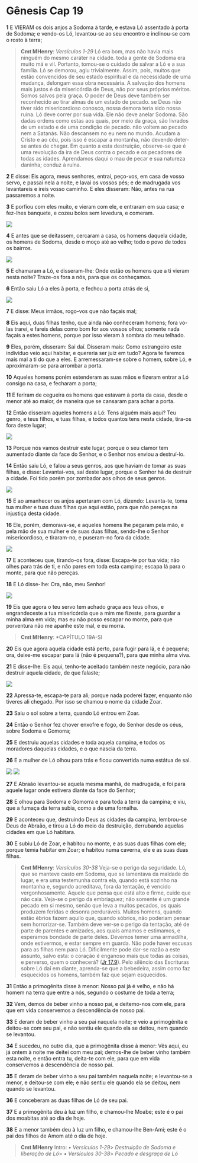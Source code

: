# Gênesis Cap 19

**1** 	E VIERAM os dois anjos a Sodoma à tarde, e estava Ló assentado à porta de Sodoma; e vendo-os Ló, levantou-se ao seu encontro e inclinou-se com o rosto à terra;

> **Cmt MHenry**: *Versículos 1-29* Ló era bom, mas não havia mais ninguém do mesmo caráter na cidade. toda a gente de Sodoma era muito má e vil. Portanto, tomou-se o cuidado de salvar a Ló e a sua família. Ló se demorou, agiu trivialmente. Assim, pois, muitos que estão convencidos de seu estado espiritual e da necessidade de uma mudança, delongam essa obra necessária. A salvação dos homens mais justos é da misericórdia de Deus, não por seus próprios méritos. Somos salvos pela graça. O poder de Deus deve também ser reconhecido ao tirar almas de um estado de pecado. se Deus não tiver sido misericordioso conosco, nossa demora teria sido nossa ruína. Ló deve correr por sua vida. Ele não deve anelar Sodoma. São dadas ordens como estas aos quais, por meio da graça, são livrados de um estado e de uma condição de pecado. não voltem ao pecado nem a Satanás. Não descansem no eu nem no mundo. Acudam a Cristo e ao céu, pois isso é escapar a montanha, não devendo deter-se antes de chegar. Em quanto a esta destruição, observe-se que é uma revolução da ira de Deus contra o pecado e os pecadores de todas as idades. Aprendamos daqui o mau de pecar e sua natureza daninha; conduz à ruína.

**2** 	E disse: Eis agora, meus senhores, entrai, peço-vos, em casa de vosso servo, e passai nela a noite, e lavai os vossos pés; e de madrugada vos levantareis e ireis vosso caminho. E eles disseram: Não, antes na rua passaremos a noite.

**3** 	E porfiou com eles muito, e vieram com ele, e entraram em sua casa; e fez-lhes banquete, e cozeu bolos sem levedura, e comeram.

![](../Images/SweetPublishing/1-19-1.jpg) 

**4** 	E antes que se deitassem, cercaram a casa, os homens daquela cidade, os homens de Sodoma, desde o moço até ao velho; todo o povo de todos os bairros.

![](../Images/SweetPublishing/1-19-2.jpg) 

**5** 	E chamaram a Ló, e disseram-lhe: Onde estão os homens que a ti vieram nesta noite? Traze-os fora a nós, para que os conheçamos.

**6** 	Então saiu Ló a eles à porta, e fechou a porta atrás de si,

![](../Images/SweetPublishing/1-19-3.jpg) 

**7** 	E disse: Meus irmãos, rogo-vos que não façais mal;

**8** 	Eis aqui, duas filhas tenho, que ainda não conheceram homens; fora vo-las trarei, e fareis delas como bom for aos vossos olhos; somente nada façais a estes homens, porque por isso vieram à sombra do meu telhado.

**9** 	Eles, porém, disseram: Sai daí. Disseram mais: Como estrangeiro este indivíduo veio aqui habitar, e quereria ser juiz em tudo? Agora te faremos mais mal a ti do que a eles. E arremessaram-se sobre o homem, sobre Ló, e aproximaram-se para arrombar a porta.

**10** 	Aqueles homens porém estenderam as suas mãos e fizeram entrar a Ló consigo na casa, e fecharam a porta;

**11** 	E feriram de cegueira os homens que estavam à porta da casa, desde o menor até ao maior, de maneira que se cansaram para achar a porta.

**12** 	Então disseram aqueles homens a Ló: Tens alguém mais aqui? Teu genro, e teus filhos, e tuas filhas, e todos quantos tens nesta cidade, tira-os fora deste lugar;

![](../Images/SweetPublishing/1-19-5.jpg) 

**13** 	Porque nós vamos destruir este lugar, porque o seu clamor tem aumentado diante da face do Senhor, e o Senhor nos enviou a destruí-lo.

**14** 	Então saiu Ló, e falou a seus genros, aos que haviam de tomar as suas filhas, e disse: Levantai-vos, saí deste lugar, porque o Senhor há de destruir a cidade. Foi tido porém por zombador aos olhos de seus genros.

![](../Images/SweetPublishing/1-19-6.jpg) 

**15** 	E ao amanhecer os anjos apertaram com Ló, dizendo: Levanta-te, toma tua mulher e tuas duas filhas que aqui estão, para que não pereças na injustiça desta cidade.

**16** 	Ele, porém, demorava-se, e aqueles homens lhe pegaram pela mão, e pela mão de sua mulher e de suas duas filhas, sendo-lhe o Senhor misericordioso, e tiraram-no, e puseram-no fora da cidade.

![](../Images/SweetPublishing/1-19-7.jpg) 

**17** 	E aconteceu que, tirando-os fora, disse: Escapa-te por tua vida; não olhes para trás de ti, e não pares em toda esta campina; escapa lá para o monte, para que não pereças.

**18** 	E Ló disse-lhe: Ora, não, meu Senhor!

![](../Images/SweetPublishing/1-19-9.jpg) 

**19** 	Eis que agora o teu servo tem achado graça aos teus olhos, e engrandeceste a tua misericórdia que a mim me fizeste, para guardar a minha alma em vida; mas eu não posso escapar no monte, para que porventura não me apanhe este mal, e eu morra.

> **Cmt MHenry**: *CAPÍTULO 19A-Sl

**20** 	Eis que agora aquela cidade está perto, para fugir para lá, e é pequena; ora, deixe-me escapar para lá (não é pequena?), para que minha alma viva.

**21** 	E disse-lhe: Eis aqui, tenho-te aceitado também neste negócio, para não destruir aquela cidade, de que falaste;

![](../Images/SweetPublishing/1-19-8.jpg) 

**22** 	Apressa-te, escapa-te para ali; porque nada poderei fazer, enquanto não tiveres ali chegado. Por isso se chamou o nome da cidade Zoar.

**23** 	Saiu o sol sobre a terra, quando Ló entrou em Zoar.

**24** 	Então o Senhor fez chover enxofre e fogo, do Senhor desde os céus, sobre Sodoma e Gomorra;

**25** 	E destruiu aquelas cidades e toda aquela campina, e todos os moradores daquelas cidades, e o que nascia da terra.

**26** 	E a mulher de Ló olhou para trás e ficou convertida numa estátua de sal.

![](../Images/SweetPublishing/1-19-10.jpg) ![](../Images/SweetPublishing/1-19-11.jpg) 

**27** 	E Abraão levantou-se aquela mesma manhã, de madrugada, e foi para aquele lugar onde estivera diante da face do Senhor;

**28** 	E olhou para Sodoma e Gomorra e para toda a terra da campina; e viu, que a fumaça da terra subia, como a de uma fornalha.

**29** 	E aconteceu que, destruindo Deus as cidades da campina, lembrou-se Deus de Abraão, e tirou a Ló do meio da destruição, derrubando aquelas cidades em que Ló habitara.

**30** 	E subiu Ló de Zoar, e habitou no monte, e as suas duas filhas com ele; porque temia habitar em Zoar; e habitou numa caverna, ele e as suas duas filhas.

> **Cmt MHenry**: *Versículos 30-38* Veja-se o perigo da seguridade. Ló, que se manteve casto em Sodoma, que se lamentava da maldade do lugar, e era uma testemunha contra ela, quando está sozinho na montanha e, segundo acreditava, fora da tentação, é vencido vergonhosamente. Aquele que pensa que está alto e firme, cuide que não caia. Veja-se o perigo da embriaguez; não somente é um grande pecado em si mesmo, senão que leva a muitos pecados, os quais produzem feridas e desonra perduráveis. Muitos homens, quando estão ébrios fazem aquilo que, quando sóbrios, não poderiam pensar sem horrorizar-se. Também deve ver-se o perigo da tentação, até de parte de parentes e amizades, aos quais amamos e estimamos, e esperamos bondade de parte deles. Devemos temer uma armadilha, onde estivermos, e estar sempre em guarda. Não pode haver escusas para as filhas nem para Ló. Dificilmente pode dar-se razão a este assunto, salvo esta: o coração é enganoso mais que todas as coisas, e perverso, quem o conhecerá? ([Jr 17.9](../24A-Jr/17.md#9)). Pelo silêncio das Escrituras sobre Ló daí em diante, aprenda-se que a bebedeira, assim como faz esquecidos os homens, também faz que sejam esquecidos.

**31** 	Então a primogênita disse à menor: Nosso pai já é velho, e não há homem na terra que entre a nós, segundo o costume de toda a terra;

**32** 	Vem, demos de beber vinho a nosso pai, e deitemo-nos com ele, para que em vida conservemos a descendência de nosso pai.

**33** 	E deram de beber vinho a seu pai naquela noite; e veio a primogênita e deitou-se com seu pai, e não sentiu ele quando ela se deitou, nem quando se levantou.

**34** 	E sucedeu, no outro dia, que a primogênita disse à menor: Vês aqui, eu já ontem à noite me deitei com meu pai; demos-lhe de beber vinho também esta noite, e então entra tu, deita-te com ele, para que em vida conservemos a descendência de nosso pai.

**35** 	E deram de beber vinho a seu pai também naquela noite; e levantou-se a menor, e deitou-se com ele; e não sentiu ele quando ela se deitou, nem quando se levantou.

**36** 	E conceberam as duas filhas de Ló de seu pai.

**37** 	E a primogênita deu à luz um filho, e chamou-lhe Moabe; este é o pai dos moabitas até ao dia de hoje.

**38** 	E a menor também deu à luz um filho, e chamou-lhe Ben-Ami; este é o pai dos filhos de Amom até o dia de hoje.


> **Cmt MHenry** Intro: *• Versículos 1-29*> *Destruição de Sodoma e liberação de Ló*> *• Versículos 30-38*> *Pecado e desgraça de Ló*